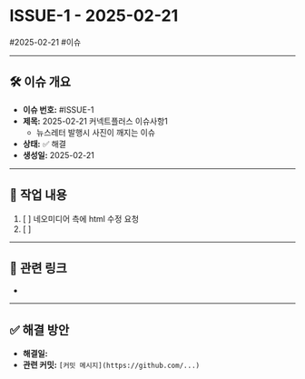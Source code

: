 

# ISSUE-1 - 2025-02-21

#2025-02-21 #이슈

---
## 🛠️ 이슈 개요
- **이슈 번호:** #ISSUE-1
- **제목:** 2025-02-21 커넥트플러스 이슈사항1
    - 뉴스레터 발행시 사진이 깨지는 이슈
- **상태:** ✅ 해결
- **생성일:** 2025-02-21

---
## 🚀 작업 내용
1. [ ] 네오미디어 측에 html 수정 요청
2. [ ] 

---
## 🔗 관련 링크
- 

---
## ✅ 해결 방안
- **해결일:** 
- **관련 커밋:** `[커밋 메시지](https://github.com/...)`
